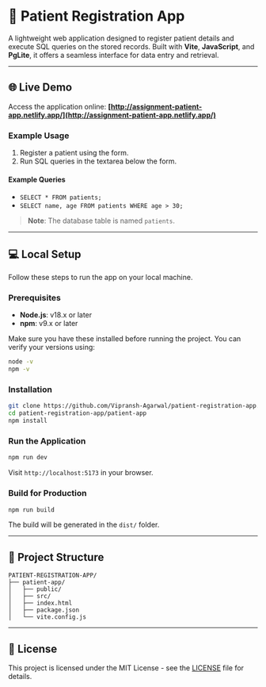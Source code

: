 
# 🏥 Patient Registration App

A lightweight web application designed to register patient details and execute SQL queries on the stored records. Built with **Vite**, **JavaScript**, and **PgLite**, it offers a seamless interface for data entry and retrieval.

---

## 🌐 Live Demo

Access the application online: **[http://assignment-patient-app.netlify.app/](http://assignment-patient-app.netlify.app/)**

### Example Usage

1. Register a patient using the form.
2. Run SQL queries in the textarea below the form.

#### Example Queries

- `SELECT * FROM patients;`
- `SELECT name, age FROM patients WHERE age > 30;`

> **Note**: The database table is named `patients`.

---

## 💻 Local Setup

Follow these steps to run the app on your local machine.

### Prerequisites

- **Node.js**: v18.x or later  
- **npm**: v9.x or later

Make sure you have these installed before running the project. You can verify your versions using:

```bash
node -v
npm -v
```

### Installation

```bash
git clone https://github.com/Vipransh-Agarwal/patient-registration-app.git
cd patient-registration-app/patient-app
npm install
```

### Run the Application

```bash
npm run dev
```

Visit `http://localhost:5173` in your browser.

### Build for Production

```bash
npm run build
```

The build will be generated in the `dist/` folder.

---

## 📂 Project Structure

```
PATIENT-REGISTRATION-APP/
├── patient-app/
│   ├── public/
│   ├── src/
│   ├── index.html
│   ├── package.json
│   └── vite.config.js
```

---

## 📄 License

This project is licensed under the MIT License - see the [LICENSE](LICENSE) file for details.

